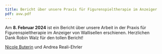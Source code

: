```yaml
---
title: Bericht über unsere Praxis für Figurenspieltherapie im Anzeiger von Wallisellen
pdf: avw.pdf
---
```

Am __8. Februar 2024__ ist ein Bericht über unsere Arbeit in der Praxis für Figurenspieltherapie im Anzeiger von Wallisellen erschienen. Herzlichen Dank Robin Walz für den tollen Bericht!

[Nicole Buterin](https://www.figurenspieltherapie-buterin.com/) und Andrea Reali-Ehrler